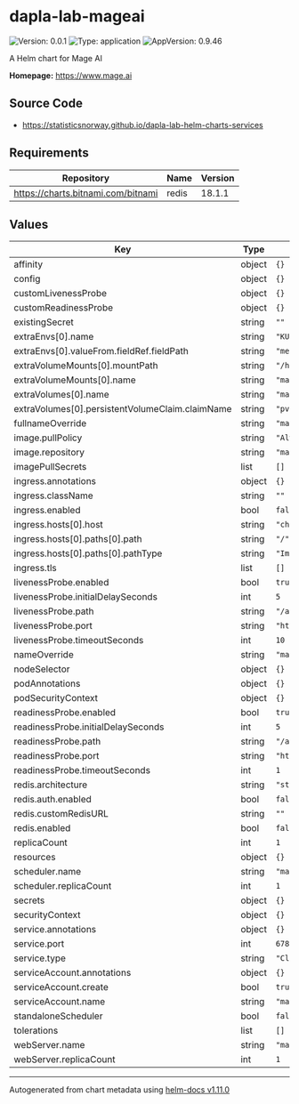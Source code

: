 # dapla-lab-mageai

![Version: 0.0.1](https://img.shields.io/badge/Version-0.0.1-informational?style=flat-square) ![Type: application](https://img.shields.io/badge/Type-application-informational?style=flat-square) ![AppVersion: 0.9.46](https://img.shields.io/badge/AppVersion-0.9.46-informational?style=flat-square)

A Helm chart for Mage AI

**Homepage:** <https://www.mage.ai>

## Source Code

* <https://statisticsnorway.github.io/dapla-lab-helm-charts-services>

## Requirements

| Repository | Name | Version |
|------------|------|---------|
| https://charts.bitnami.com/bitnami | redis | 18.1.1 |

## Values

| Key | Type | Default | Description |
|-----|------|---------|-------------|
| affinity | object | `{}` |  |
| config | object | `{}` |  |
| customLivenessProbe | object | `{}` |  |
| customReadinessProbe | object | `{}` |  |
| existingSecret | string | `""` |  |
| extraEnvs[0].name | string | `"KUBE_NAMESPACE"` |  |
| extraEnvs[0].valueFrom.fieldRef.fieldPath | string | `"metadata.namespace"` |  |
| extraVolumeMounts[0].mountPath | string | `"/home/src"` |  |
| extraVolumeMounts[0].name | string | `"mage-fs"` |  |
| extraVolumes[0].name | string | `"mage-fs"` |  |
| extraVolumes[0].persistentVolumeClaim.claimName | string | `"pvc-mage"` |  |
| fullnameOverride | string | `"mageai"` |  |
| image.pullPolicy | string | `"Always"` |  |
| image.repository | string | `"mageai/mageai"` |  |
| imagePullSecrets | list | `[]` |  |
| ingress.annotations | object | `{}` |  |
| ingress.className | string | `""` |  |
| ingress.enabled | bool | `false` |  |
| ingress.hosts[0].host | string | `"chart-example.local"` |  |
| ingress.hosts[0].paths[0].path | string | `"/"` |  |
| ingress.hosts[0].paths[0].pathType | string | `"ImplementationSpecific"` |  |
| ingress.tls | list | `[]` |  |
| livenessProbe.enabled | bool | `true` |  |
| livenessProbe.initialDelaySeconds | int | `5` |  |
| livenessProbe.path | string | `"/api/status"` |  |
| livenessProbe.port | string | `"http"` |  |
| livenessProbe.timeoutSeconds | int | `10` |  |
| nameOverride | string | `"mageai"` |  |
| nodeSelector | object | `{}` |  |
| podAnnotations | object | `{}` |  |
| podSecurityContext | object | `{}` |  |
| readinessProbe.enabled | bool | `true` |  |
| readinessProbe.initialDelaySeconds | int | `5` |  |
| readinessProbe.path | string | `"/api/status"` |  |
| readinessProbe.port | string | `"http"` |  |
| readinessProbe.timeoutSeconds | int | `1` |  |
| redis.architecture | string | `"standalone"` |  |
| redis.auth.enabled | bool | `false` |  |
| redis.customRedisURL | string | `""` |  |
| redis.enabled | bool | `false` |  |
| replicaCount | int | `1` |  |
| resources | object | `{}` |  |
| scheduler.name | string | `"mageai-scheduler"` |  |
| scheduler.replicaCount | int | `1` |  |
| secrets | object | `{}` |  |
| securityContext | object | `{}` |  |
| service.annotations | object | `{}` |  |
| service.port | int | `6789` |  |
| service.type | string | `"ClusterIP"` |  |
| serviceAccount.annotations | object | `{}` |  |
| serviceAccount.create | bool | `true` |  |
| serviceAccount.name | string | `"mageai"` |  |
| standaloneScheduler | bool | `false` |  |
| tolerations | list | `[]` |  |
| webServer.name | string | `"mageai-webserver"` |  |
| webServer.replicaCount | int | `1` |  |

----------------------------------------------
Autogenerated from chart metadata using [helm-docs v1.11.0](https://github.com/norwoodj/helm-docs/releases/v1.11.0)
